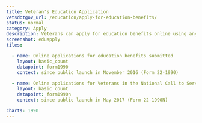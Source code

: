 ```yaml
---
title: Veteran's Education Application
vetsdotgov_url: /education/apply-for-education-benefits/
status: normal
category: Apply
description: Veterans can apply for education benefits online using any mobile device
screenshot: eduapply
tiles:

  - name: Online applications for education benefits submitted
    layout: basic_count
    datapoint: form1990
    context: since public launch in November 2016 (Form 22-1990)

  - name: Online applications for Veterans in the National Call to Service programs
    layout: basic_count
    datapoint: form1990n
    context: since public launch in May 2017 (Form 22-1990N)

charts: 1990
---
```

